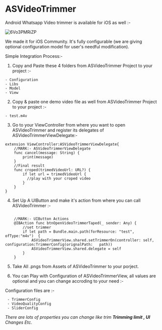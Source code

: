 # ASVideoTrimmer

Android Whatsapp Video trimmer is available for iOS as well :-  

![6Vo3PMRiZP](https://user-images.githubusercontent.com/7630897/56914851-cc03fa80-6ad2-11e9-86bb-a7fb4edec03a.gif)


We made it for iOS Community. It's fully configurable (we are giving optional configuration model for user's needful modification).


Simple Integration Process:- 

1. Copy and Paste these 4  folders from ASVideoTrimmer Project to your project  :- 

```
- Configuration
- Libs
- Model
- View
```


2. Copy  & paste one demo video file as well from ASVideoTrimmer Project to your project :-

`- test.m4v`


3. Go to your ViewController from where you want to open ASVideoTrimmer  and register its delegates of ASVideoTrimmerViewDelegate:-

```
extension ViewController:ASVideoTrimmerViewDelegate{
    //MARK:- ASVideoTrimmerViewDelegate
    func cancel(message: String) {
        print(message)
    }
    //Final result
    func croped(trimedVideoUrl: URL?) {
        if let url = trimedVideoUrl {
          //play with your croped video
        }
    }
}

```


4. Set Up A UIButton and make it's action from where you can call  ASVideoTrimmer :-
```

    //MARK:- UIButton Actions
    @IBAction func btnOpenVideoTrimmerTaped(_ sender: Any) {
        //set trimmer
        if let path = Bundle.main.path(forResource: "test", ofType:"m4v")  {
            ASVideoTrimmerView.shared.setTrimmerOn(controller: self, configuration:TrimmerConfig(orignalPath:   path))
            ASVideoTrimmerView.shared.delegate = self
        }
    }
```
    
5. Take All .pngs from Assets of  ASVideoTrimmer to your porject.    
    
    
   
6. You can Play with Configuration of  ASVideoTrimmerView, all  values are optional and   you can change accroding to your need :-

Configuration files are  :-

```
 - TrimmerConfig
 - VideoQualityConfig
 - SliderConfig
```

_There are lots of properties you can change like trim **Trimming limit , UI** Changes Etc._
